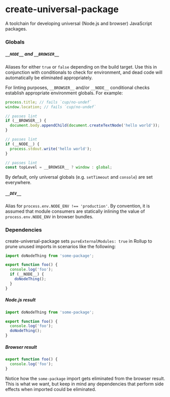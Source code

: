 # create-universal-package

A toolchain for developing universal (Node.js and browser) JavaScript packages.

### Globals

##### `__NODE__` and `__BROWSER__`
Aliases for either `true` or `false` depending on the build target. Use this in conjunction with conditionals to check for environment, and dead code will automatically be eliminated appropriately.

For linting purposes, `__BROWSER__` and/or `__NODE__` conditional checks establish appropriate environment globals. For example:

```js
process.title; // fails `cup/no-undef`
window.location; // fails `cup/no-undef`

// passes lint
if (__BROWSER__) {
  document.body.appendChild(document.createTextNode('hello world'));
}

// passes lint
if (__NODE__) {
  process.stdout.write('hello world');
}

// passes lint
const topLevel = __BROWSER__ ? window : global;
```

By default, only universal globals (e.g. `setTimeout` and `console`) are set everywhere.

##### `__DEV__`
Alias for `process.env.NODE_ENV !== 'production'`. By convention, it is assumed that module consumers are statically inlining the value of `process.env.NODE_ENV` in browser bundles.

### Dependencies

create-universal-package sets `pureExternalModules: true` in Rollup to prune unused imports in scenarios like the following:
```js
import doNodeThing from 'some-package';

export function foo() {
  console.log('foo');
  if (__NODE__) {
    doNodeThing();
  }
}
```

##### Node.js result
```js
import doNodeThing from 'some-package';

export function foo() {
  console.log('foo');
  doNodeThing();
}
```

##### Browser result
```js
export function foo() {
  console.log('foo');
}
```
Notice how the `some-package` import gets eliminated from the browser result. This is what we want, but keep in mind any dependencies that perform side effects when imported could be eliminated.
